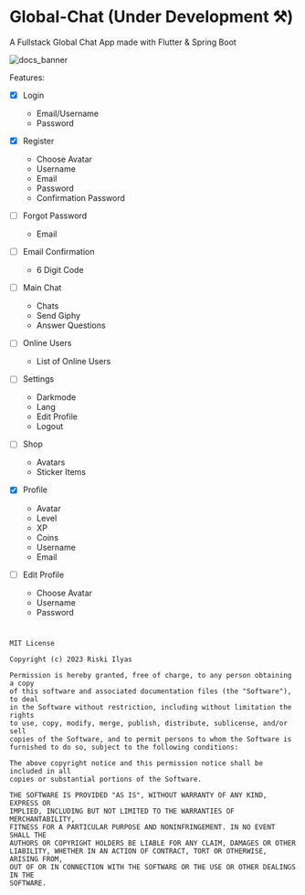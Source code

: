 # Global-Chat (Under Development ⚒)
A Fullstack Global Chat App made with Flutter &amp; Spring Boot

![docs_banner](https://github.com/riskiilyas/Global-Chat/assets/71499142/746536a3-ead1-4de9-a467-67b5274fd1d5)

Features:
- [x] Login
    - Email/Username
    - Password

- [x] Register
    - Choose Avatar
    - Username
    - Email
    - Password
    - Confirmation Password

- [ ] Forgot Password
    - Email
    
- [ ] Email Confirmation
    - 6 Digit Code

- [ ] Main Chat
    - Chats
    - Send Giphy
    - Answer Questions

- [ ] Online Users
    - List of Online Users

- [ ] Settings
    - Darkmode
    - Lang
    - Edit Profile
    - Logout
 
- [ ] Shop
    - Avatars
    - Sticker Items
      
- [x] Profile
    - Avatar
    - Level
    - XP
    - Coins
    - Username
    - Email

- [ ] Edit Profile
    - Choose Avatar
    - Username
    - Password

#

```
MIT License

Copyright (c) 2023 Riski Ilyas

Permission is hereby granted, free of charge, to any person obtaining a copy
of this software and associated documentation files (the "Software"), to deal
in the Software without restriction, including without limitation the rights
to use, copy, modify, merge, publish, distribute, sublicense, and/or sell
copies of the Software, and to permit persons to whom the Software is
furnished to do so, subject to the following conditions:

The above copyright notice and this permission notice shall be included in all
copies or substantial portions of the Software.

THE SOFTWARE IS PROVIDED "AS IS", WITHOUT WARRANTY OF ANY KIND, EXPRESS OR
IMPLIED, INCLUDING BUT NOT LIMITED TO THE WARRANTIES OF MERCHANTABILITY,
FITNESS FOR A PARTICULAR PURPOSE AND NONINFRINGEMENT. IN NO EVENT SHALL THE
AUTHORS OR COPYRIGHT HOLDERS BE LIABLE FOR ANY CLAIM, DAMAGES OR OTHER
LIABILITY, WHETHER IN AN ACTION OF CONTRACT, TORT OR OTHERWISE, ARISING FROM,
OUT OF OR IN CONNECTION WITH THE SOFTWARE OR THE USE OR OTHER DEALINGS IN THE
SOFTWARE.
```
